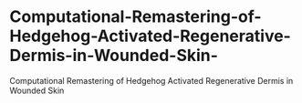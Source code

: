 # Computational-Remastering-of-Hedgehog-Activated-Regenerative-Dermis-in-Wounded-Skin-
Computational Remastering of Hedgehog Activated Regenerative Dermis in Wounded Skin 
